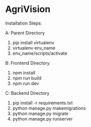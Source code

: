 # AgriVision

Installation Steps:

A: Parent Directory

1. pip install virtualenv
2. virtualenv env_name
3. env_name/scripts/activate

B: Frontend Directory

1. npm install
2. npm run build
3. npm run dev

C: Backend Directory

1. pip install -r requirements.txt
2. python manage.py makemigrations
3. python manage.py migrate
4. python manage.py runserver
